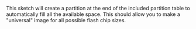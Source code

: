 This sketch will create a partition at the end of the included partition table to automatically fill all the available space.  This should allow you to make a "universal" image for all possible flash chip sizes.
